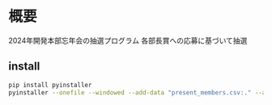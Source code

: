 # 概要

2024年開発本部忘年会の抽選プログラム
各部長賞への応募に基づいて抽選

## install

```bash
pip install pyinstaller
pyinstaller --onefile --windowed --add-data "present_members.csv:." --add-data "gacha.gif:." --add-data "images:images" gacha.py
```
